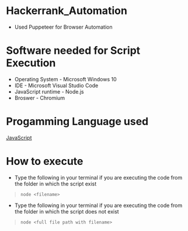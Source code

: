 # Hackerrank_Automation
- Used Puppeteer for Browser Automation

# Software needed for Script Execution
- Operating System - Microsoft Windows 10
- IDE - Microsoft Visual Studio Code
- JavaScript runtime - Node.js
- Broswer - Chromium

# Progamming Language used
[JavaScript](https://www.w3schools.com/js/DEFAULT.asp)


# How to execute
- Type the following in your terminal if you are executing the code from the folder in which the script exist
 > `node <filename>`
- Type the following in your terminal if you are executing the code from the folder in which the script does not exist
 > `node <full file path with filename>`
